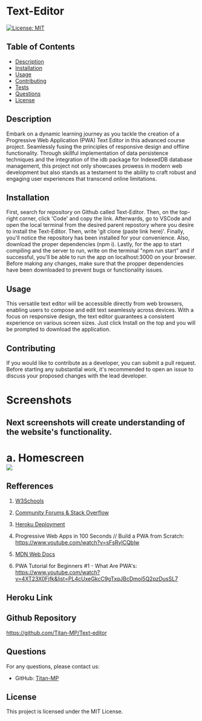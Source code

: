 # Text-Editor

[![License: MIT](https://img.shields.io/badge/License-MIT-brightgreen.svg)](https://opensource.org/licenses/MIT)


## Table of Contents
- [Description](#description)
- [Installation](#installation)
- [Usage](#usage)
- [Contributing](#contributing)
- [Tests](#tests)
- [Questions](#questions)
- [License](#license)


## Description


Embark on a dynamic learning journey as you tackle the creation of a Progressive Web Application (PWA) Text Editor in this advanced course project. Seamlessly fusing the principles of responsive design and offline functionality. Through skillful implementation of data persistence techniques and the integration of the idb package for IndexedDB database management, this project not only showcases prowess in modern web development but also stands as a testament to the ability to craft robust and engaging user experiences that transcend online limitations.



## Installation

First, search for repository on Github called Text-Editor. Then, on the top-right corner, click 'Code' and copy the link. Afterwards, go to VSCode and open the local terminal from the desired parent repostory where you desire to install the Text-Editor. Then, write 'git clone (paste link here)'. Finally, you'll notice the repository has been installed for your convenience. Also, download the proper dependencies (npm i). Lastly, for the app to start compiling and the server to run, write on the terminal "npm run start" and if successful, you'll be able to run the app on localhost:3000 on your browser. Before making any changes, make sure that the propper dependencies have been downloaded to prevent bugs or functionality issues.


## Usage
This versatile text editor will be accessible directly from web browsers, enabling users to compose and edit text seamlessly across devices. With a focus on responsive design, the text editor guarantees a consistent experience on various screen sizes. Just click Install on the top and you will be prompted to download the application.




## Contributing

If you would like to contribute as a developer, you can submit a pull request. Before starting any substantial work, it's recommended to open an issue to discuss your proposed changes with the lead developer.

# Screenshots

## Next screenshots will create understanding of the website's functionality.
# a. Homescreen <br>![](images/Homepage.png)<br>


 
 
## Refferences


1. <a href = https://www.w3schools.com/>W3Schools</a>


2. <a href = https://stackoverflow.com/>Community Forums & Stack Overflow</a>


3. <a href = https://coding-boot-camp.github.io/full-stack/heroku/heroku-deployment-guide>Heroku Deployment</a>


4. Progressive Web Apps in 100 Seconds // Build a PWA from Scratch: https://www.youtube.com/watch?v=sFsRylCQblw 


5. <a href = https://developer.mozilla.org/en-US/docs/Glossary/MVC>MDN Web Docs</a>


6. PWA Tutorial for Beginners #1 - What Are PWA's: https://www.youtube.com/watch?v=4XT23X0Fjfk&list=PL4cUxeGkcC9gTxqJBcDmoi5Q2pzDusSL7  






## Heroku Link



## Github Repository
https://github.com/Titan-MP/Text-editor

## Questions


For any questions, please contact us:


- GitHub: [Titan-MP](https://github.com/Titan-MP)

## License


This project is licensed under the MIT License.